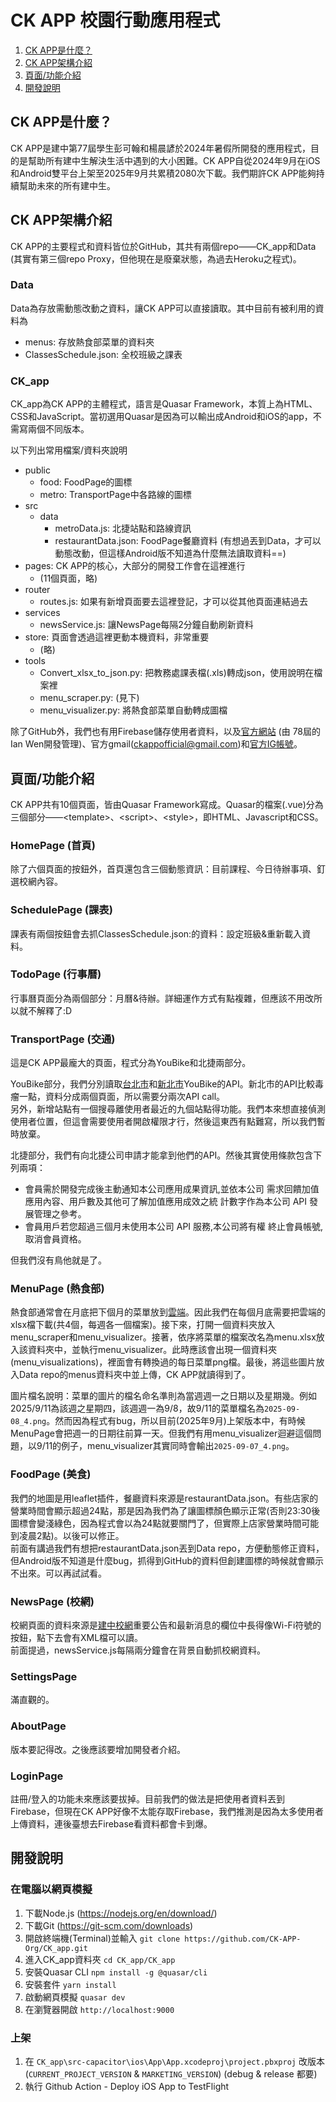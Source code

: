 # CK APP 校園行動應用程式
1. [CK APP是什麼？](#ck-app是什麼)
2. [CK APP架構介紹](#ck-app架構介紹)
3. [頁面/功能介紹](#頁面功能介紹)
4. [開發說明](#開發說明)

## CK APP是什麼？
CK APP是建中第77屆學生彭可翰和楊晨諺於2024年暑假所開發的應用程式，目的是幫助所有建中生解決生活中遇到的大小困難。CK APP自從2024年9月在iOS和Android雙平台上架至2025年9月共累積2080次下載。我們期許CK APP能夠持續幫助未來的所有建中生。

## CK APP架構介紹
CK APP的主要程式和資料皆位於GitHub，其共有兩個repo——CK_app和Data (其實有第三個repo Proxy，但他現在是廢棄狀態，為過去Heroku之程式)。
### Data
Data為存放需動態改動之資料，讓CK APP可以直接讀取。其中目前有被利用的資料為
- menus: 存放熱食部菜單的資料夾
- ClassesSchedule.json: 全校班級之課表
### CK_app
CK_app為CK APP的主體程式，語言是Quasar Framework，本質上為HTML、CSS和JavaScript。當初選用Quasar是因為可以輸出成Android和iOS的app，不需寫兩個不同版本。

以下列出常用檔案/資料夾說明
- public
	- food: FoodPage的圖標
	- metro: TransportPage中各路線的圖標
- src
	- data
		- metroData.js: 北捷站點和路線資訊
		- restaurantData.json: FoodPage餐廳資料 (有想過丟到Data，才可以動態改動，但這樣Android版不知道為什麼無法讀取資料\==)
- pages: CK APP的核心，大部分的開發工作會在這裡進行
	- (11個頁面，略)
- router
	- routes.js: 如果有新增頁面要去這裡登記，才可以從其他頁面連結過去
- services
	- newsService.js: 讓NewsPage每隔2分鐘自動刷新資料
- store: 頁面會透過這裡更動本機資料，非常重要
	- (略)
- tools
	- Convert_xlsx_to_json.py: 把教務處課表檔(.xls)轉成json，使用說明在檔案裡
	- menu_scraper.py: (見下)
	- menu_visualizer.py: 將熱食部菜單自動轉成圖檔

除了GitHub外，我們也有用Firebase儲存使用者資料，以及[官方網站](https://ckapp-tw.web.app/) (由 78屆的Ian Wen開發管理)、官方gmail(ckappofficial@gmail.com)和[官方IG帳號](https://www.instagram.com/ckappofficial/)。

## 頁面/功能介紹
CK APP共有10個頁面，皆由Quasar Framework寫成。Quasar的檔案(.vue)分為三個部分——\<template>、\<script>、\<style>，即HTML、Javascript和CSS。
### HomePage (首頁)
除了六個頁面的按鈕外，首頁還包含三個動態資訊：目前課程、今日待辦事項、釘選校網內容。
### SchedulePage (課表)
課表有兩個按鈕會去抓ClassesSchedule.json:的資料：設定班級&重新載入資料。
### TodoPage (行事曆)
行事曆頁面分為兩個部分：月曆&待辦。詳細運作方式有點複雜，但應該不用改所以就不解釋了:D
### TransportPage (交通)
這是CK APP最龐大的頁面，程式分為YouBike和北捷兩部分。

YouBike部分，我們分別讀取[台北市](https://tcgbusfs.blob.core.windows.net/dotapp/youbike/v2/youbike_immediate.json)和[新北市](https://data.ntpc.gov.tw/openapi/swagger-ui/index.html?configUrl=%2Fapi%2Fv1%2Fopenapi%2Fswagger%2Fconfig&urls.primaryName=%E6%96%B0%E5%8C%97%E5%B8%82%E6%94%BF%E5%BA%9C%E4%BA%A4%E9%80%9A%E5%B1%80%2863%29#/)YouBike的API。新北市的API比較毒瘤一點，資料分成兩個頁面，所以需要分兩次API call。\
另外，新增站點有一個搜尋離使用者最近的九個站點得功能。我們本來想直接偵測使用者位置，但這會需要使用者開啟權限才行，然後這東西有點難寫，所以我們暫時放棄。

北捷部分，我們有向北捷公司申請才能拿到他們的API。然後其實使用條款包含下列兩項：
- 會員需於開發完成後主動通知本公司應用成果資訊,並依本公司
需求回饋加值應用內容、用戶數及其他可了解加值應用成效之統
計數字作為本公司 API 發展管理之參考。
- 會員用戶若您超過三個月未使用本公司 API 服務,本公司將有權
終止會員帳號,取消會員資格。

但我們沒有鳥他就是了。

### MenuPage (熱食部)
熱食部通常會在月底把下個月的菜單放到[雲端](https://drive.google.com/drive/folders/1jZTQNkQVCoDVmMPQaG2Ov_Zwu4o4cmQQ)。因此我們在每個月底需要把雲端的xlsx檔下載(共4個，每週各一個檔案)。接下來，打開一個資料夾放入menu_scraper和menu_visualizer。接著，依序將菜單的檔案改名為menu.xlsx放入該資料夾中，並執行menu_visualizer。此時應該會出現一個資料夾(menu_visualizations)，裡面會有轉換過的每日菜單png檔。最後，將這些圖片放入Data repo的menus資料夾中並上傳，CK APP就讀得到了。

圖片檔名說明：菜單的圖片的檔名命名準則為當週週一之日期以及星期幾。例如2025/9/11為該週之星期四，該週週一為9/8，故9/11的菜單檔名為```2025-09-08_4.png```。然而因為程式有bug，所以目前(2025年9月)上架版本中，有時候MenuPage會把週一的日期往前算一天。但我們有用menu_visualizer迴避這個問題，以9/11的例子，menu_visualizer其實同時會輸出```2025-09-07_4.png```。
### FoodPage (美食)
我們的地圖是用leaflet插件，餐廳資料來源是restaurantData.json。有些店家的營業時間會顯示超過24點，那是因為我們為了讓圖標顏色顯示正常(否則23:30後圖標會變淺綠色，因為程式會以為24點就要關門了，但實際上店家營業時間可能到凌晨2點)。以後可以修正。\
前面有講過我們有想把restaurantData.json丟到Data repo，方便動態修正資料，但Android版不知道是什麼bug，抓得到GitHub的資料但創建圖標的時候就會顯示不出來。可以再試試看。

### NewsPage (校網)
校網頁面的資料來源是[建中校網](https://www.ck.tp.edu.tw/nss/p/index)重要公告和最新消息的欄位中長得像Wi-Fi符號的按鈕，點下去會有XML檔可以讀。\
前面提過，newsService.js每隔兩分鐘會在背景自動抓校網資料。
### SettingsPage
滿直觀的。
### AboutPage
版本要記得改。之後應該要增加開發者介紹。
### LoginPage
註冊/登入的功能未來應該要拔掉。目前我們的做法是把使用者資料丟到Firebase，但現在CK APP好像不太能存取Firebase，我們推測是因為太多使用者上傳資料，連後臺想去Firebase看資料都會卡到爆。

## 開發說明
### 在電腦以網頁模擬
1. 下載Node.js (https://nodejs.org/en/download/)
2. 下載Git (https://git-scm.com/downloads)
3. 開啟終端機(Terminal)並輸入 `git clone https://github.com/CK-APP-Org/CK_app.git`
4. 進入CK_app資料夾 `cd CK_app/CK_app`
5. 安裝Quasar CLI `npm install -g @quasar/cli`
6. 安裝套件 `yarn install`
7. 啟動網頁模擬 `quasar dev`
8. 在瀏覽器開啟 `http://localhost:9000`
### 上架
1. 在 `CK_app\src-capacitor\ios\App\App.xcodeproj\project.pbxproj` 改版本 (`CURRENT_PROJECT_VERSION` & `MARKETING_VERSION`) (debug & release 都要)
2. 執行 Github Action - Deploy iOS App to TestFlight
